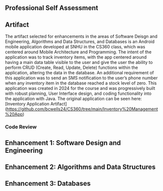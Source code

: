 ## Professional Self Assessment

## Artifact

The artifact selected for enhancements in the areas of Software Deisgn and Engineering, Algorithms and Data Structures, and Databases is an Android mobile application developed at SNHU in the CS360 class, which was centered around Mobile Architecture and Programming. The intent of the application was to track inventory items, with the app centered around having a main data table visible to the user and give the user the ability to perform CRUD (Create, Read, Update, Delete) functions within the application, altering the data in the database. An additional requirement of this application was to send an SMS notification to the user’s phone number when any inventory item in the database reached a stock level of zero. This application was created in 2024 for the course and was progressively built with robust planning, User Interface design, and coding functionality into the application with Java. The original application can be seen here:
[Inventory Application Artifact] (https://github.com/bcwells24/CS360/tree/main/Inventory%20Management%20App)

### Code Review

## Enhancement 1: Software Design and Engineering
## Enhancement 2: Algorithms and Data Structures 
## Enhancement 3: Databases


